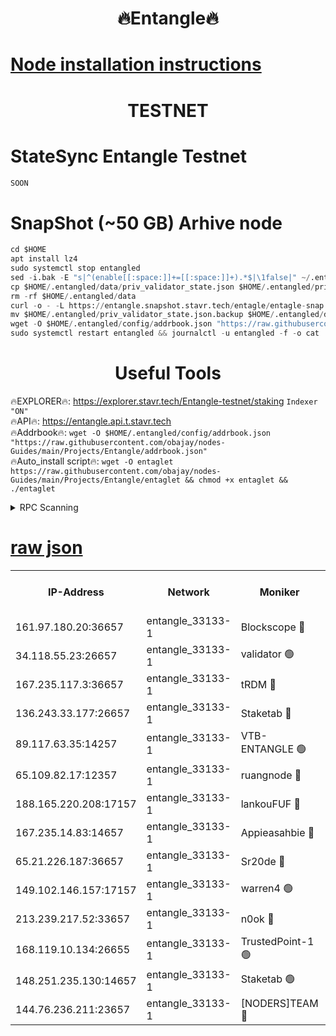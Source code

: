<h1 align="center"> 🔥Entangle🔥</h1>

[Node installation instructions](https://github.com/obajay/nodes-Guides/tree/main/Projects/Entangle)
=

<h1 align="center"> TESTNET</h1>

# StateSync Entangle Testnet
```python
SOON
```
# SnapShot (~50 GB) Arhive node
```python
cd $HOME
apt install lz4
sudo systemctl stop entangled
sed -i.bak -E "s|^(enable[[:space:]]+=[[:space:]]+).*$|\1false|" ~/.entangled/config/config.toml
cp $HOME/.entangled/data/priv_validator_state.json $HOME/.entangled/priv_validator_state.json.backup
rm -rf $HOME/.entangled/data
curl -o - -L https://entangle.snapshot.stavr.tech/entagle/entagle-snap.tar.lz4 | lz4 -c -d - | tar -x -C $HOME/.entangled --strip-components 2
mv $HOME/.entangled/priv_validator_state.json.backup $HOME/.entangled/data/priv_validator_state.json
wget -O $HOME/.entangled/config/addrbook.json "https://raw.githubusercontent.com/obajay/nodes-Guides/main/Projects/Entangle/addrbook.json"
sudo systemctl restart entangled && journalctl -u entangled -f -o cat
```
 <h1 align="center"> Useful Tools</h1>
 
🔥EXPLORER🔥: https://explorer.stavr.tech/Entangle-testnet/staking        `Indexer "ON"` \
🔥API🔥:      https://entangle.api.t.stavr.tech \
🔥Addrbook🔥: ```wget -O $HOME/.entangled/config/addrbook.json "https://raw.githubusercontent.com/obajay/nodes-Guides/main/Projects/Entangle/addrbook.json"``` \
🔥Auto_install script🔥:  `wget -O entaglet https://raw.githubusercontent.com/obajay/nodes-Guides/main/Projects/Entangle/entaglet && chmod +x entaglet && ./entaglet`


<details>
<summary>RPC Scanning</summary>

<h2 align="center"> We scan nodes in real time every 4 hours. And we provide the final result of RPC endpoints.
We cannot influence the operation of these nodes in any way. </h2>


```python
If Voting Power is higher than 0 --> then the Node is a validator of the network and may be subject to attack and be a potential threat to the chain.
```
```python
We marked such validators with a red symbol
```

</details>

[raw json](https://rpc-check.entangt.stavr.tech/entangt/rpc-entangt-result.json)
=


<table><tr><th>IP-Address</th><th>Network</th><th>Moniker</th><th>Latest Block Height</th><th>Earliest Block Height</th><th>Catching Up</th><th>Tx Index</th><th>Voting Power</th><th>Scan Time</th></tr><tr><td>161.97.180.20:36657</td><td>entangle_33133-1</td><td>Blockscope 🔴</td><td>2338165</td><td>1</td><td>False</td><td>off</td><td>291028258269507</td><td>2024-02-24T09:38:53.879638277UTC</td></tr><tr><td>34.118.55.23:26657</td><td>entangle_33133-1</td><td>validator 🟢</td><td>2338165</td><td>1</td><td>False</td><td>on</td><td>0</td><td>2024-02-24T09:38:54.635584058UTC</td></tr><tr><td>167.235.117.3:36657</td><td>entangle_33133-1</td><td>tRDM 🔴</td><td>2338170</td><td>1</td><td>False</td><td>on</td><td>199325632441023</td><td>2024-02-24T09:39:17.605822427UTC</td></tr><tr><td>136.243.33.177:26657</td><td>entangle_33133-1</td><td>Staketab 🔴</td><td>2338168</td><td>660001</td><td>False</td><td>on</td><td>156585966057960</td><td>2024-02-24T09:39:06.425117058UTC</td></tr><tr><td>89.117.63.35:14257</td><td>entangle_33133-1</td><td>VTB-ENTANGLE 🟢</td><td>2338165</td><td>1162001</td><td>False</td><td>off</td><td>0</td><td>2024-02-24T09:39:01.395656735UTC</td></tr><tr><td>65.109.82.17:12357</td><td>entangle_33133-1</td><td>ruangnode 🔴</td><td>2338165</td><td>1312001</td><td>False</td><td>off</td><td>524421970877575</td><td>2024-02-24T09:38:54.289403419UTC</td></tr><tr><td>188.165.220.208:17157</td><td>entangle_33133-1</td><td>lankouFUF 🔴</td><td>2338165</td><td>1910001</td><td>False</td><td>off</td><td>323143734042569</td><td>2024-02-24T09:38:54.963587164UTC</td></tr><tr><td>167.235.14.83:14657</td><td>entangle_33133-1</td><td>Appieasahbie 🔴</td><td>2338170</td><td>2042001</td><td>False</td><td>on</td><td>43255936160003081</td><td>2024-02-24T09:39:17.211536080UTC</td></tr><tr><td>65.21.226.187:36657</td><td>entangle_33133-1</td><td>Sr20de 🔴</td><td>2338165</td><td>2049001</td><td>False</td><td>off</td><td>22873424845923</td><td>2024-02-24T09:38:53.547421993UTC</td></tr><tr><td>149.102.146.157:17157</td><td>entangle_33133-1</td><td>warren4 🟢</td><td>2336110</td><td>2098001</td><td>False</td><td>on</td><td>0</td><td>2024-02-24T09:39:03.804428638UTC</td></tr><tr><td>213.239.217.52:33657</td><td>entangle_33133-1</td><td>n0ok 🔴</td><td>2338169</td><td>2238169</td><td>False</td><td>off</td><td>46594683237880008</td><td>2024-02-24T09:39:10.732931476UTC</td></tr><tr><td>168.119.10.134:26655</td><td>entangle_33133-1</td><td>TrustedPoint-1 🟢</td><td>2338170</td><td>2268001</td><td>False</td><td>off</td><td>0</td><td>2024-02-24T09:39:17.869484944UTC</td></tr><tr><td>148.251.235.130:14657</td><td>entangle_33133-1</td><td>Staketab 🟢</td><td>2338164</td><td>2272001</td><td>False</td><td>on</td><td>0</td><td>2024-02-24T09:38:53.178482310UTC</td></tr><tr><td>144.76.236.211:23657</td><td>entangle_33133-1</td><td>[NODERS]TEAM 🔴</td><td>2338167</td><td>2304001</td><td>False</td><td>off</td><td>26798644587379325</td><td>2024-02-24T09:39:04.106903610UTC</td></tr></table>
